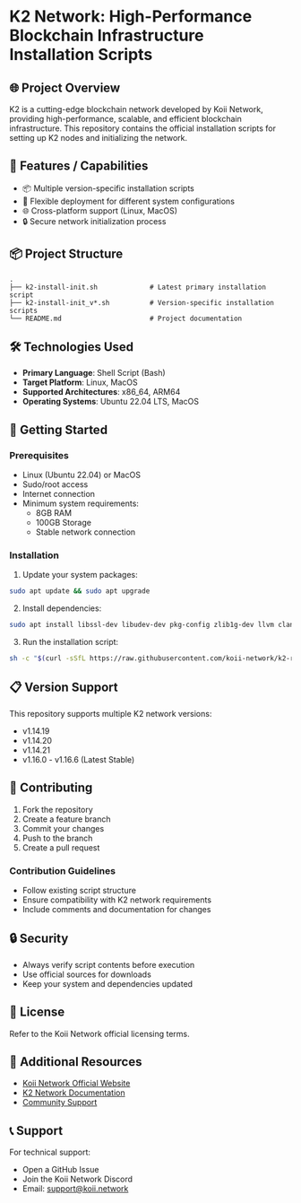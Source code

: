 # K2 Network: High-Performance Blockchain Infrastructure Installation Scripts

## 🌐 Project Overview

K2 is a cutting-edge blockchain network developed by Koii Network, providing high-performance, scalable, and efficient blockchain infrastructure. This repository contains the official installation scripts for setting up K2 nodes and initializing the network.

## 🚀 Features / Capabilities

- 📦 Multiple version-specific installation scripts
- 🔧 Flexible deployment for different system configurations
- 🌐 Cross-platform support (Linux, MacOS)
- 🔒 Secure network initialization process

## 📦 Project Structure

```
.
├── k2-install-init.sh             # Latest primary installation script
├── k2-install-init_v*.sh          # Version-specific installation scripts
└── README.md                      # Project documentation
```

## 🛠️ Technologies Used

- **Primary Language**: Shell Script (Bash)
- **Target Platform**: Linux, MacOS
- **Supported Architectures**: x86_64, ARM64
- **Operating Systems**: Ubuntu 22.04 LTS, MacOS

## 🚀 Getting Started

### Prerequisites

- Linux (Ubuntu 22.04) or MacOS
- Sudo/root access
- Internet connection
- Minimum system requirements:
  - 8GB RAM
  - 100GB Storage
  - Stable network connection

### Installation

1. Update your system packages:
```bash
sudo apt update && sudo apt upgrade
```

2. Install dependencies:
```bash
sudo apt install libssl-dev libudev-dev pkg-config zlib1g-dev llvm clang
```

3. Run the installation script:
```bash
sh -c "$(curl -sSfL https://raw.githubusercontent.com/koii-network/k2-release/master/k2-install-init_v1.16.6.sh)"
```

## 📋 Version Support

This repository supports multiple K2 network versions:
- v1.14.19
- v1.14.20
- v1.14.21
- v1.16.0 - v1.16.6 (Latest Stable)

## 🤝 Contributing

1. Fork the repository
2. Create a feature branch
3. Commit your changes
4. Push to the branch
5. Create a pull request

### Contribution Guidelines
- Follow existing script structure
- Ensure compatibility with K2 network requirements
- Include comments and documentation for changes

## 🔒 Security

- Always verify script contents before execution
- Use official sources for downloads
- Keep your system and dependencies updated

## 📜 License

Refer to the Koii Network official licensing terms.

## 🔗 Additional Resources

- [Koii Network Official Website](https://koii.network)
- [K2 Network Documentation](https://docs.koii.network)
- [Community Support](https://discord.gg/koii)

## 📞 Support

For technical support:
- Open a GitHub Issue
- Join the Koii Network Discord
- Email: support@koii.network